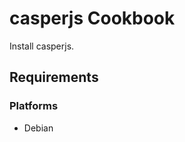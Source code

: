 casperjs Cookbook
=================
Install casperjs.

Requirements
------------
### Platforms
- Debian
